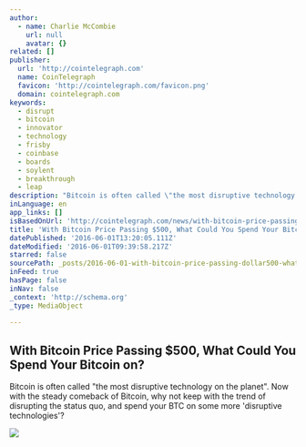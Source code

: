 ```yaml
---
author:
  - name: Charlie McCombie
    url: null
    avatar: {}
related: []
publisher:
  url: 'http://cointelegraph.com'
  name: CoinTelegraph
  favicon: 'http://cointelegraph.com/favicon.png'
  domain: cointelegraph.com
keywords:
  - disrupt
  - bitcoin
  - innovator
  - technology
  - frisby
  - coinbase
  - boards
  - soylent
  - breakthrough
  - leap
description: "Bitcoin is often called \"the most disruptive technology on the planet\". Now with the steady comeback of Bitcoin, why not keep with the trend of disrupting the status quo, and spend your BTC on some more 'disruptive technologies'?"
inLanguage: en
app_links: []
isBasedOnUrl: 'http://cointelegraph.com/news/with-bitcoin-price-passing-500-what-could-you-spend-your-bitcoin-on'
title: 'With Bitcoin Price Passing $500, What Could You Spend Your Bitcoin on?'
datePublished: '2016-06-01T13:20:05.111Z'
dateModified: '2016-06-01T09:39:58.217Z'
starred: false
sourcePath: _posts/2016-06-01-with-bitcoin-price-passing-dollar500-what-could-you-spend-your-b.md
inFeed: true
hasPage: false
inNav: false
_context: 'http://schema.org'
_type: MediaObject

---
```

<article style=""><h1>With Bitcoin Price Passing $500, What Could You Spend Your Bitcoin on?</h1><p>Bitcoin is often called "the most disruptive technology on the planet". Now with the steady comeback of Bitcoin, why not keep with the trend of disrupting the status quo, and spend your BTC on some more 'disruptive technologies'?</p><img src="http://cointelegraph.com/images/725_aHR0cDovL2NvaW50ZWxlZ3JhcGguY29tL3N0b3JhZ2UvdXBsb2Fkcy92aWV3LzVjYjVhNjg5YzUzYjkyZDdkM2Y1OWFhYzEyZTRlMzQyLnBuZw==.jpg" /></article>